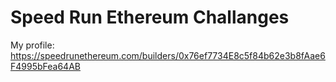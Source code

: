 # Speed Run Ethereum Challanges

My profile: https://speedrunethereum.com/builders/0x76ef7734E8c5f84b62e3b8fAae6F4995bFea64AB
